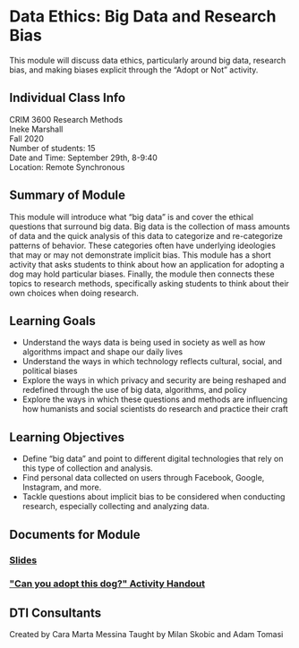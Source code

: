 # Data Ethics: Big Data and Research Bias
This module will discuss data ethics, particularly around big data, research bias, and making biases explicit through the “Adopt or Not” activity.

## Individual Class Info
CRIM 3600 Research Methods
<br>
Ineke Marshall
<br>
Fall 2020
<br>
Number of students: 15
<br>
Date and Time: September 29th, 8-9:40
<br>
Location: Remote Synchronous
<br>

## Summary of Module
This module will introduce what “big data” is and cover the ethical questions that surround big data. Big data is the collection of mass amounts of data and the quick analysis of this data to categorize and re-categorize patterns of behavior. These categories often have underlying ideologies that may or may not demonstrate implicit bias. This module has a short activity that asks students to think about how an application for adopting a dog may hold particular biases. Finally, the module then connects these topics to research methods, specifically asking students to think about their own choices when doing research.

## Learning Goals
- Understand the ways data is being used in society as well as how algorithms impact and shape our daily lives
- Understand the ways in which technology reflects cultural, social, and political biases
- Explore the ways in which privacy and security are being reshaped and redefined through the use of big data, algorithms, and policy
- Explore the ways in which these questions and methods are influencing how humanists and social scientists do research and practice their craft


## Learning Objectives
- Define “big data” and point to different digital technologies that rely on this type of collection and analysis.
- Find personal data collected on users through Facebook, Google, Instagram, and more.
- Tackle questions about implicit bias to be considered when conducting research, especially collecting and analyzing data.

## Documents for Module

### [Slides](https://github.com/NULabNortheastern/digitalassignmentshowcase/blob/master/data-ethics/fa20-marshall-crim3600-dataethics/slides.pdf)

### ["Can you adopt this dog?" Activity Handout](https://github.com/NULabNortheastern/digitalassignmentshowcase/blob/master/data-ethics/fa20-marshall-crim3600-dataethics/Can%20you%20adopt%20this%20dog%20Handout.pdf)

## DTI Consultants
Created by Cara Marta Messina
Taught by Milan Skobic and Adam Tomasi
